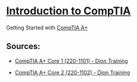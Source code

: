 #  [Introduction to CompTIA](https://en.wikipedia.org/wiki/CompTIA#Professional_level_certifications)

Getting Started with [CompTIA A+](https://www.comptia.org/certifications/a)

## Sources:

- [CompTIA A+ Core 1 (220-1101) - Dion Training](https://www.udemy.com/course/comptia-a-core-1/) 

- [CompTIA A+ Core 2 (220-1102) - Dion Training](https://www.udemy.com/course/comptia-a-core-2/)

